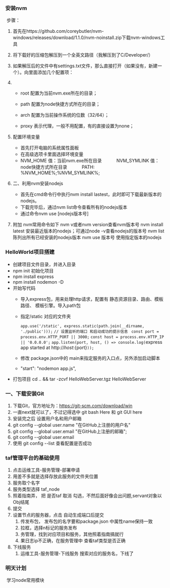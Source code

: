 ### 安装nvm

​	步骤：

1. 首先在https://github.com/coreybutler/nvm-windows/releases/download/1.1.0/nvm-noinstall.zip下载nvm-windows工具

2. 将下载好的压缩包解压到一个全英文路径（我解压到了C/Developer/）

3. 如果解压后的文件中有settings.txt文件，那么直接打开（如果没有，新建一个）。向里面添加几个配置项：

4. - root 配置为当前nvm.exe所在的目录；

   - path 配置为node快捷方式所在的目录；

   - arch 配置为当前操作系统的位数（32/64）；

   - proxy 表示代理，一般不用配置，有的直接设置为none；

5. 配置环境变量 
   - 首先打开电脑的系统属性面板
   - 在高级选项卡里面选择环境变量
   - NVM_HOME    值：当前nvm.exe所在目录
　　　NVM_SYMLINK  值：node快捷方式所在目录
　　　PATH: %NVM_HOME%;%NVM_SYMLINK%;
6. 二、利用nvm安装nodejs
   - 首先在cmd命令行中执行nvm install lastest，此时即可下载最新版本的nodejs。
   - 下载完毕后，通过nvm list命令查看所有的nodejs版本
   - 通过命令nvm use [nodejs版本号]
7. 附加
	nvm常用命令如下
	nvm v或者nvm version查看nvm版本号
	nvm install latest 安装最近版本的nodejs；可通过node -v查看nodejs的版本号
	nvm list 陈列出所有已经安装的nodejs版本
	nvm use 版本号   使用指定版本的nodejs
### HelloWorld项目搭建
   - 创建项目文件目录，并进入目录
   - npm init 初始化项目
   - npm install express
   - npm install nodemon -D
   - 开始写代码
     - 导入express包，用来处理http请求，配置有 静态资源目录、路由、模板路径、			 模板引擎。导入path包
     - 指定/static 对应的文件夹 

    	`app.use('/static', express.static(path.join(__dirname, './public')));`
    	`// 设置监听的端口 和启动成功的提示信息 `
     	`const port = process.env.HTTP_PORT || 3000;`
     	`const host = process.env.HTTP_IP || '0.0.0.0';`
    	 `app.listen(port, host, () => console.log(`express app started at http://${host}:${port}`));`
     - 修改 package.json中的 main来指定服务的入口点，另外添加启动脚本
     - "start": "nodemon app.js",
   - 打包项目 cd .. && tar -zcvf HelloWebServer.tgz HelloWebServer
###  一、下载安装Git
  1. 下载Git，官方地址为：https://git-scm.com/download/win
  2. 一直next就可以了，不过记得选中 git bash Here 和 git GUI here
  3. 安装完之后 设置用户名和用户邮箱 
   1. git config --global user.name "在GitHub上注册的用户名"
   2. git config --global user.email "在GitHub上注册的邮箱";
  4. git config --global user.email
  5. 使用 git config --list 查看配置是否成功

### taf管理平台的基础使用
  1. 点击运维工具-服务管理-部署申请 
   1. 用差不多就是选择存放此服务的文件夹位置
   2. 服务取个名字
   3. 服务类型选择 taf_node
   4. 照着指南弄， 把 是否taf 取消 勾选，不然后面好像会出问题,servant对象以Obj结尾
   5. 提交
 2. 设置节点的服务器，点击 自动生成端口后提交
      1. 传发布包， 发布包的名字要和package.json 中属性name保持一致
      2. 拉框，选择n标记的服务发布
      3. 务管理，找到对应项目和服务，其他照着指南搞就行
      4. 果日志ip不正确，在服务管理中 查看taf类型是否正确
 3. 下线服务
      1. 运维工具-服务管理-下线服务 搜索对应的服务名，下线了

  

###  明天计划

​	学习node常用模块